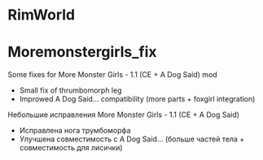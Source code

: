 # RimWorld
# Moremonstergirls_fix
Some fixes for More Monster Girls - 1.1 (CE + A Dog Said) mod
- Small fix of thrumbomorph leg
- Improwed A Dog Said... compatibility (more parts + foxgirl integration)

Небольшие исправления More Monster Girls - 1.1 (CE + A Dog Said)
- Исправлена нога трумбоморфа
- Улучшена совместимость с A Dog Said... (больше частей тела + совместимость для лисички)
